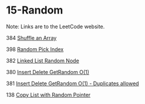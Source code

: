 # 15-Random
Note: Links are to the LeetCode website.

384 [Shuffle an Array](https://leetcode.com/problems/shuffle-an-array/)

398 [Random Pick Index](https://leetcode.com/problems/random-pick-index/)

382 [Linked List Random Node](https://leetcode.com/problems/linked-list-random-node/)

380 [Insert Delete GetRandom O(1)](https://leetcode.com/problems/insert-delete-getrandom-o1/)

381 [Insert Delete GetRandom O(1) - Duplicates allowed](https://leetcode.com/problems/insert-delete-getrandom-o01-duplicates-allowed/)

138 [Copy List with Random Pointer](https://leetcode.com/problems/copy-list-with-random-pointer/)
